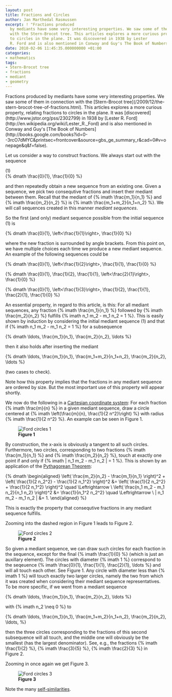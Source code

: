 ```yaml
---
layout: post
title: Fractions and Circles
author: Jan Marthedal Rasmussen
excerpt: ! "Fractions produced
  by mediants have some very interesting properties. We saw some of them in connection
  with the Stern-Brocot tree. This articles explores a more curious property, relating fractions
  to circles in the plane. It was discovered in 1938 by Lester
  R. Ford and is also mentioned in Conway and Guy's The Book of Numbers."
date: 2010-02-06 11:45:35.000000000 +01:00
categories:
- mathematics
tags:
- Stern-Brocot tree
- fractions
- mediant
- geometry
---
```

<div class="pull-right"><a href="{% amazon conway-guy %}"><img src="{% bookcover conway-guy %}" alt=""></a></div>
Fractions produced by mediants have some very interesting properties. We saw some of them in connection with the [Stern-Brocot tree](/2009/12/the-stern-brocot-tree-of-fractions.html). This articles explores a more curious property, relating fractions to circles in the plane. It was [discovered](http://www.jstor.org/pss/2302799) in 1938 by [Lester R. Ford](http://en.wikipedia.org/wiki/Lester_R._Ford) and is also mentioned in Conway and Guy's [The Book of Numbers](http://books.google.com/books?id=0--3rcO7dMYC&amp;printsec=frontcover&amp;source=gbs_ge_summary_r&amp;cad=0#v=onepage&amp;q&amp;f=false).<span></span>

Let us consider a way to construct fractions. We always start out with the sequence

<div class="pull-right">(1)</div>
{% dmath \frac{0}{1}, \frac{1}{0} %}

and then repeatedly obtain a new sequence from an existing one. Given a sequence, we pick two consequtive fractions and insert their mediant between them. Recall that the mediant of {% imath \frac{m_1}{n_1} %} and {% imath \frac{m_2}{n_2} %} is {% imath \frac{m_1+m_2}{n_1+n_2} %}. We will call sequences created in this manner *mediant sequences*.

So the first (and only) mediant sequence possible from the initial sequence (1) is

{% dmath \frac{0}{1}, \left<\frac{1}{1}\right>, \frac{1}{0} %}

where the new fraction is surrounded by angle brackets. From this point on, we have multiple choices each time we produce a new mediant sequence. An example of the following sequences could be

{% dmath \frac{0}{1}, \left<\frac{1}{2}\right>, \frac{1}{1}, \frac{1}{0} %}

{% dmath \frac{0}{1}, \frac{1}{2}, \frac{1}{1}, \left<\frac{2}{1}\right>, \frac{1}{0} %}

{% dmath \frac{0}{1}, \left<\frac{1}{3}\right>, \frac{1}{2}, \frac{1}{1}, \frac{2}{1}, \frac{1}{0} %}

An essential property, in regard to this article, is this: For all mediant sequences, any fraction {% imath \frac{m_1}{n_1} %} followed by {% imath \frac{m_2}{n_2} %} fulfills {% imath n_1 m_2 - m_1 n_2 = 1 %}. This is easily shown by induction by considering the initial mediant sequence&nbsp;(1) and that if {% imath n_1 m_2 - m_1 n_2 = 1 %} for a subsequence

{% dmath \ldots, \frac{m_1}{n_1}, \frac{m_2}{n_2}, \ldots %}

then it also holds after inserting the mediant

{% dmath \ldots, \frac{m_1}{n_1}, \frac{m_1+m_2}{n_1+n_2}, \frac{m_2}{n_2}, \ldots %}

(two cases to check).

Note how this property implies that the fractions in any mediant sequence are ordered by size. But the most important use of this property will appear shortly.

We now do the following in a [Cartesian coordinate system](http://en.wikipedia.org/wiki/Cartesian_coordinate_system): For each fraction {% imath \frac{m}{n} %} in a given mediant sequence, draw a circle centered at {% imath \left(\frac{m}{n}, \frac{1}{2 n^2}\right) %} with radius {% imath \frac{1}{2 n^2} %}. An example can be seen in Figure&nbsp;1.

<figure>
  <img src="{{site.baseurl}}media/ford1.svg" class="img-responsive" alt="Ford circles 1">
  <figcaption><strong>Figure 1</strong></figcaption>
</figure>

By construction, the x-axis is obviously a tangent to all such circles. Furthermore, two circles, corresponding to two fractions {% imath \frac{m_1}{n_1} %} and {% imath \frac{m_2}{n_2} %}, touch at exactly one point if and only if {% imath | n_1 m_2 - m_1 n_2 | = 1 %}. This is shown by an application of the [Pythagorean Theorem](http://en.wikipedia.org/wiki/Pythagorean_theorem):

{% dmath \begin{aligned} \left( \frac{m_2}{n_2} - \frac{m_1}{n_1} \right)^2 + \left( \frac{1}{2 n_2^2} - \frac{1}{2 n_1^2} \right)^2 &= \left( \frac{1}{2 n_2^2} + \frac{1}{2 n_1^2} \right)^2 \quad \Leftrightarrow \\ \left( \frac{n_1 m_2 - m_1 n_2}{n_1 n_2} \right)^2 &= \frac{1}{n_1^2 n_2^2} \quad \Leftrightarrow \\ | n_1 m_2 - m_1 n_2 | &= 1. \end{aligned} %}

This is exactly the property that consequtive fractions in any mediant sequence fulfills.

Zooming into the dashed region in Figure&nbsp;1 leads to Figure&nbsp;2.

<figure>
  <img src="{{site.baseurl}}media/ford2.svg" class="img-responsive" alt="Ford circles 2">
  <figcaption><strong>Figure 2</strong></figcaption>
</figure>

So given a mediant sequence, we can draw such circles for each fraction in the sequence, except for the final {% imath \frac{1}{0} %} (which is just an auxillary element). The circles with diameter {% imath 1 %} correspond to the seqeuence {% imath \frac{0}{1}, \frac{1}{1}, \frac{2}{1}, \ldots %} and will all touch each other. See Figure&nbsp;1. Any circle with diameter less than {% imath 1 %} will touch exactly two larger circles, namely the two from which it was created when considering their mediant sequence representatives. To be more specific, if we went from a mediant sequence

{% dmath \ldots, \frac{m_1}{n_1}, \frac{m_2}{n_2}, \ldots %}

with {% imath n_2 \neq 0 %} to

{% dmath \ldots, \frac{m_1}{n_1}, \frac{m_1+m_2}{n_1+n_2}, \frac{m_2}{n_2}, \ldots, %}

then the three circles corresponding to the fractions of this second subsequence will all touch, and the middle one will obviously be the smallest (has the largest denominator). See, e.g., the fractions {% imath \frac{1}{2} %}, {% imath \frac{3}{5} %}, {% imath \frac{2}{3} %} in Figure&nbsp;2.

Zooming in once again we get Figure&nbsp;3.

<figure>
  <img src="{{site.baseurl}}media/ford3.svg" class="img-responsive" alt="Ford circles 3">
  <figcaption><strong>Figure 3</strong></figcaption>
</figure>

Note the many [self-similarities](http://en.wikipedia.org/wiki/Self-similarity).
